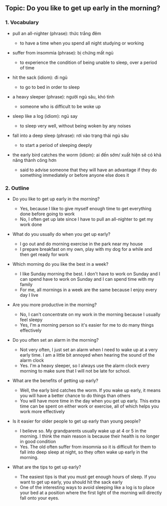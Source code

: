 ## Topic: Do you like to get up early in the morning?

### 1. Vocabulary
- pull an all-nighter (phrase): thức trắng đêm
  + to have a time when you spend all night studying or working

- suffer from insommia (phrase): bị chứng mất ngủ
  + to experience the condition of being unable to sleep, over a period of time

- hit the sack (idiom): đi ngủ
  + to go to bed in order to sleep

- a heavy sleeper (phrase): người ngủ sâu, khó tỉnh
  + someone who is difficult to be woke up

- sleep like a log (idiom): ngủ say
  + to sleep very well, without being woken by any noises

- fall into a deep sleep (phrase): rơi vào trạng thái ngủ sâu
  + to start a period of sleeping deeply

- the early bird catches the worm (idiom): ai đến sớm/ xuất hiện sẽ có khả năng thành công hơn
  + said to advise someone that they will have an advantage if they do something immediately or before anyone else does it
  
### 2. Outline
- Do you like to get up early in the morning?
  + Yes, because I like to give myself enough time to get everything done before going to work
  + No, I often get up late since I have to pull an all-nighter to get my work done

- What do you usually do when you get up early?
  + I go out and do morning exercise in the park near my house
  + I prepare breakfast on my own, play with my dog for a while and then get ready for work

- Which morning do you like the best in a week?
  + I like Sunday morning the best. I don't have to work on Sunday and I can spend have to work on Sunday and I can spend time with my family
  + For me, all mornings in a week are the same because I enjoy every day I live

- Are you more productive in the morning?
  + No, I can't concentrate on my work in the morning because I usually feel sleepy
  + Yes, I'm a morning person so it's easier for me to do many things effectively

- Do you often set an alarm in the morning?
  + Not very often, I just set an alarm when I need to wake up at a very early time. I am a little bit annoyed when hearing the sound of the alarm clock
  + Yes. I'm a heavy sleeper, so I always use the alarm clock every morning to make sure that I will not be late for school.

- What are the benefits of getting up early?
  + Well, the early bird catches the worm. If you wake up early, it means you will have a better chance to do things than others
  + You will have more time in the day when you get up early. This extra time can be spent on either work or exercise, all of which helps you work more effectively

- Is it easier for older people to get up early than young people?
  + I believe so. My grandparents usually wake up at 4 or 5 in the morning. I think the main reason is because their health is no longer in good condition
  + Yes. The old often suffer from insomnia so it is difficult for them to fall into deep sleep at night, so they often wake up early in the morning.

- What are the tips to get up early?
  + The easiest tips is that you must get enough hours of sleep. If you want to get up early, you should hit the sack early
  + One of the interesting ways to avoid sleeping like a log is to place your bed at a position where the first light of the morning will directly fall onto your eyes.